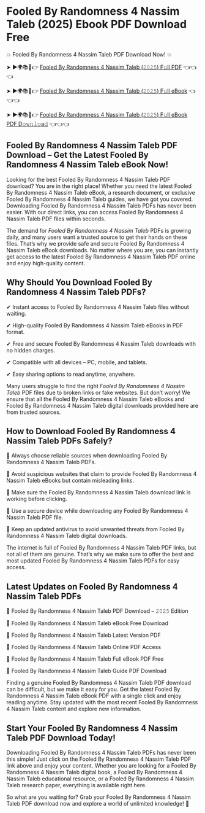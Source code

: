 # Fooled By Randomness 4 Nassim Taleb (2025) Ebook PDF Download Free

💥 Fooled By Randomness 4 Nassim Taleb PDF Download Now! 💥

➤ ►🌍📚📱👉 [Fooled By Randomness 4 Nassim Taleb (𝟸𝟶𝟸𝟻) F𝚞ll PDF](https://getpdf.xyz/fooled-by-randomness-4-nassim-taleb) 👈👈👈


➤ ►🌍📚📱👉 [Fooled By Randomness 4 Nassim Taleb (𝟸𝟶𝟸𝟻) F𝚞ll eBook](https://getpdf.xyz/fooled-by-randomness-4-nassim-taleb) 👈👈👈


➤ ►🌍📚📱👉 [Fooled By Randomness 4 Nassim Taleb (𝟸𝟶𝟸𝟻) F𝚞ll eBook PDF D𝚘𝚠𝚗𝚕𝚘a𝚍](https://getpdf.xyz/fooled-by-randomness-4-nassim-taleb) 👈👈👈


## Fooled By Randomness 4 Nassim Taleb PDF Download – Get the Latest Fooled By Randomness 4 Nassim Taleb eBook Now!

Looking for the best Fooled By Randomness 4 Nassim Taleb PDF download? You are in the right place! Whether you need the latest Fooled By Randomness 4 Nassim Taleb eBook, a research document, or exclusive Fooled By Randomness 4 Nassim Taleb guides, we have got you covered. Downloading Fooled By Randomness 4 Nassim Taleb PDFs has never been easier. With our direct links, you can access Fooled By Randomness 4 Nassim Taleb PDF files within seconds.

The demand for *Fooled By Randomness 4 Nassim Taleb* PDFs is growing daily, and many users want a trusted source to get their hands on these files. That’s why we provide safe and secure Fooled By Randomness 4 Nassim Taleb eBook downloads. No matter where you are, you can instantly get access to the latest Fooled By Randomness 4 Nassim Taleb PDF online and enjoy high-quality content.

## Why Should You Download Fooled By Randomness 4 Nassim Taleb PDFs?

✔ Instant access to Fooled By Randomness 4 Nassim Taleb files without waiting.

✔ High-quality Fooled By Randomness 4 Nassim Taleb eBooks in PDF format.

✔ Free and secure Fooled By Randomness 4 Nassim Taleb downloads with no hidden charges.

✔ Compatible with all devices – PC, mobile, and tablets.

✔ Easy sharing options to read anytime, anywhere.

Many users struggle to find the right *Fooled By Randomness 4 Nassim Taleb* PDF files due to broken links or fake websites. But don’t worry! We ensure that all the Fooled By Randomness 4 Nassim Taleb eBooks and Fooled By Randomness 4 Nassim Taleb digital downloads provided here are from trusted sources.

## How to Download Fooled By Randomness 4 Nassim Taleb PDFs Safely?

📌 Always choose reliable sources when downloading Fooled By Randomness 4 Nassim Taleb PDFs.

📌 Avoid suspicious websites that claim to provide Fooled By Randomness 4 Nassim Taleb eBooks but contain misleading links.

📌 Make sure the Fooled By Randomness 4 Nassim Taleb download link is working before clicking.

📌 Use a secure device while downloading any Fooled By Randomness 4 Nassim Taleb PDF file.

📌 Keep an updated antivirus to avoid unwanted threats from Fooled By Randomness 4 Nassim Taleb digital downloads.

The internet is full of Fooled By Randomness 4 Nassim Taleb PDF links, but not all of them are genuine. That’s why we make sure to offer the best and most updated Fooled By Randomness 4 Nassim Taleb PDFs for easy access.

## Latest Updates on Fooled By Randomness 4 Nassim Taleb PDFs

🔹 Fooled By Randomness 4 Nassim Taleb PDF Download – 𝟸𝟶𝟸𝟻 Edition

🔹 Fooled By Randomness 4 Nassim Taleb eBook Free Download

🔹 Fooled By Randomness 4 Nassim Taleb Latest Version PDF

🔹 Fooled By Randomness 4 Nassim Taleb Online PDF Access

🔹 Fooled By Randomness 4 Nassim Taleb Full eBook PDF Free

🔹 Fooled By Randomness 4 Nassim Taleb Guide PDF Download

Finding a genuine Fooled By Randomness 4 Nassim Taleb PDF download can be difficult, but we make it easy for you. Get the latest Fooled By Randomness 4 Nassim Taleb eBook PDF with a single click and enjoy reading anytime. Stay updated with the most recent Fooled By Randomness 4 Nassim Taleb content and explore new information.

## Start Your Fooled By Randomness 4 Nassim Taleb PDF Download Today!

Downloading Fooled By Randomness 4 Nassim Taleb PDFs has never been this simple! Just click on the Fooled By Randomness 4 Nassim Taleb PDF link above and enjoy your content. Whether you are looking for a Fooled By Randomness 4 Nassim Taleb digital book, a Fooled By Randomness 4 Nassim Taleb educational resource, or a Fooled By Randomness 4 Nassim Taleb research paper, everything is available right here.

So what are you waiting for? Grab your Fooled By Randomness 4 Nassim Taleb PDF download now and explore a world of unlimited knowledge! 🚀